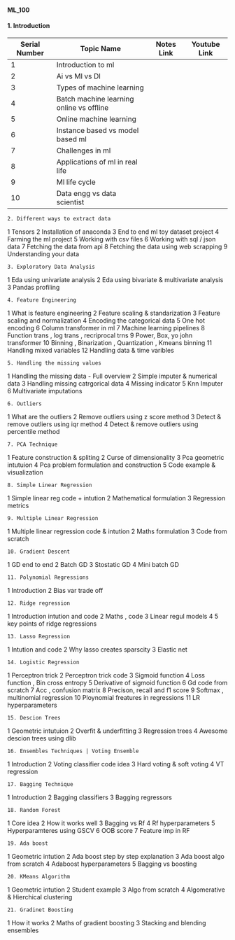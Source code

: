 #### ML_100

#### 1. Introduction 
Serial Number | Topic Name |  Notes Link | Youtube Link
-- |  -------  |-------------|-----------| 
1  |Introduction to ml |
2  |Ai vs Ml vs Dl |
3 | Types of machine learning|
4	| Batch machine learning online vs offline|
5	|Online machine learning|
6	|Instance based vs model based ml|
7	|Challenges in ml|
8	|Applications of ml in real life|
9	|Ml life cycle|
10	|Data engg vs data scientist |
	
	2. Different ways to extract data
	
1	Tensors 
2	Installation of anaconda
3	End to end ml toy dataset project
4	Farming the ml project
5	Working with csv files
6	Working with sql / json data
7	Fetching the data from api 
8	Fetching the data using web scrapping
9	Understanding your data
	
	3. Exploratory Data Analysis
	
1	Eda using univariate analysis
2	Eda using bivariate & multivariate analysis
3	Pandas profiling
	
	4. Feature Engineering
	
1	What is feature engineering
2	Feature scaling & standarization
3	Feature scaling and normalization
4	Encoding the categorical data
5	One hot encoding
6	Column transformer in ml
7	Machine learning pipelines
8	Function trans , log trans , recriprocal trns
9	Power, Box, yo john transformer
10	Binning , Binarization , Quantization , Kmeans binning 
11	Handling mixed variables
12	Handling data & time varibles
	
	5. Handling the missing values
	
1	Handling the missing data - Full overview
2	Simple imputer & numerical data
3	Handling missing catrgorical data
4	Missing indicator
5	Knn Imputer
6	Multivariate imputations
	
	6. Outliers
	
1	What are the outliers
2	Remove outliers using z score method
3	Detect & remove outliers using iqr method
4	Detect & remove outliers using percentile method
	
	7. PCA Technique
	
1	Feature construction & spliting
2	Curse of dimensionality
3	Pca geometric intutuion
4	Pca problem formulation and construction
5	Code example & visualization
	
	8. Simple Linear Regression 
	
1	Simple linear reg code + intution
2	Mathematical formulation
3	Regression metrics
	
	9. Multiple Linear Regression  
	
1	Multiple linear regression code & intution
2	Maths formulation
3	Code from scratch
	
	10. Gradient Descent 
	
1	 GD end to end
2	Batch GD
3	Stostatic GD
4	Mini batch GD
	
	11. Polynomial Regressions
	
1	Introduction
2	Bias var trade off
	
	12. Ridge regression 
	
1	Introduction intution and code
2	Maths , code 
3	Linear regul models
4	5 key points of ridge regressions
	
	13. Lasso Regression
	
1	Intution and code
2	Why lasso creates sparscity
3	Elastic net
	
	14. Logistic Regression
	
1	Perceptron trick
2	Perceptron trick code
3	Sigmoid function
4	Loss function , Bin cross entropy
5	Derivative of sigmoid function
6	Gd code from scratch
7	Acc , confusion matrix 
8	Precison, recall  and f1 score
9	Softmax , multinomial regression
10	Ploynomial freatures in regressions
11	LR hyperparameters
	
	15. Descion Trees
	
1	Geometric intutuion
2	Overfit & underfitting
3	Regression trees
4	Awesome descion trees using dlib
	
	16. Ensembles Techniques | Voting Ensemble
	
1	Introduction
2	Voting classifier code idea
3	Hard voting & soft voting
4	VT regression
	
	17. Bagging Technique
	
1	Introduction
2	Bagging classifiers
3	Bagging regressors
	
	18. Random Forest
	
1	Core idea
2	How it works well
3	Bagging vs Rf
4	Rf hyperparameters
5	Hyperparamteres using GSCV 
6	OOB score
7	Feature imp in RF
	
	19. Ada boost
	
1	Geometric intution
2	Ada boost step by step explanation
3	Ada boost algo from scratch
4	Adaboost hyperparameters
5	Bagging vs boosting
	
	20. KMeans Algorithm
	
1	Geometric intution
2	Student example
3	Algo from scratch
4	Algomerative & Hierchical clustering 
	
	21. Gradinet Boosting
	
1	How it works
2	Maths of gradient boosting
3	Stacking and blending ensembles

